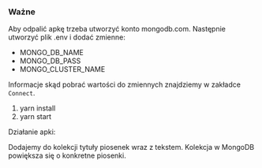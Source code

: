 ### Ważne

Aby odpalić apkę trzeba utworzyć konto mongodb.com. Następnie utworzyć plik .env i dodać zmienne:
- MONGO_DB_NAME
- MONGO_DB_PASS
- MONGO_CLUSTER_NAME

Informacje skąd pobrać wartości do zmiennych znajdziemy w zakładce `Connect`.

1. yarn install
2. yarn start

Działanie apki:

Dodajemy do kolekcji tytuły piosenek wraz z tekstem. Kolekcja w MongoDB powiększa się o konkretne piosenki.
